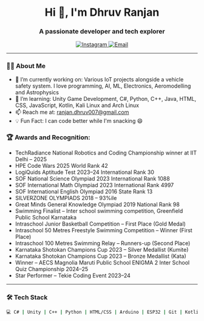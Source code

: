 <h1 align="center">Hi 👋, I'm Dhruv Ranjan</h1>
<h3 align="center">A passionate developer and tech explorer</h3> 

<p align="center">
  <a href="https://instagram.com/_druvvxx" target="_blank">
    <img src="https://img.shields.io/badge/Instagram-%23E4405F?style=for-the-badge&logo=instagram&logoColor=white" alt="Instagram"/>
  </a>
  <a href="mailto:ranjan.dhruv007@gmail.com">
    <img src="https://img.shields.io/badge/Email-D14836?style=for-the-badge&logo=gmail&logoColor=white" alt="Email"/>
  </a>
</p>

---

### 👨‍💻 About Me
- 🔭 I’m currently working on: Various IoT projects alongside a vehicle safety system. I love programming, AI, ML, Electronics, Aeromodelling and Astrophysics  
- 🌱 I’m learning: Unity Game Development, C#, Python, C++, Java, HTML, CSS, JavaScript, Kotlin, Kali Linux and Arch Linux  
- 📫 Reach me at: ranjan.dhruv007@gmail.com  
- 💡 Fun Fact: I can code better while I'm snacking 😄  

### 🏆 Awards and Recognition:
- TechRadiance National Robotics and Coding Championship winner at IIT Delhi – 2025  
- HPE Code Wars 2025 World Rank 42  
- LogiQuids Aptitude Test 2023–24 International Rank 30  
- SOF National Science Olympiad 2023 International Rank 1088  
- SOF International Math Olympiad 2023 International Rank 4997  
- SOF International English Olympiad 2016 State Rank 13  
- SILVERZONE OLYMPIADS 2018 – 93%ile  
- Great Minds General Knowledge Olympiad 2019 National Rank 98  
- Swimming Finalist – Inter school swimming competition, Greenfield Public School Karnataka  
- Intraschool Junior Basketball Competition – First Place (Gold Medal)  
- Intraschool 50 Metres Freestyle Swimming Competition – Winner (First Place)  
- Intraschool 100 Metres Swimming Relay – Runners-up (Second Place)  
- Karnataka Shotokan Champions Cup 2023 – Silver Medallist (Kumite)  
- Karnataka Shotokan Champions Cup 2023 – Bronze Medallist (Kata)  
- Winner – AECS Magnolia Maruti Public School ENIGMA 2 Inter School Quiz Championship 2024–25  
- Star Performer – Tekie Coding Event 2023–24  

---

### 🛠️ Tech Stack
```bash
💻 C# | Unity | C++ | Python | HTML/CSS | Arduino | ESP32 | Git | Kotlin | Java |
